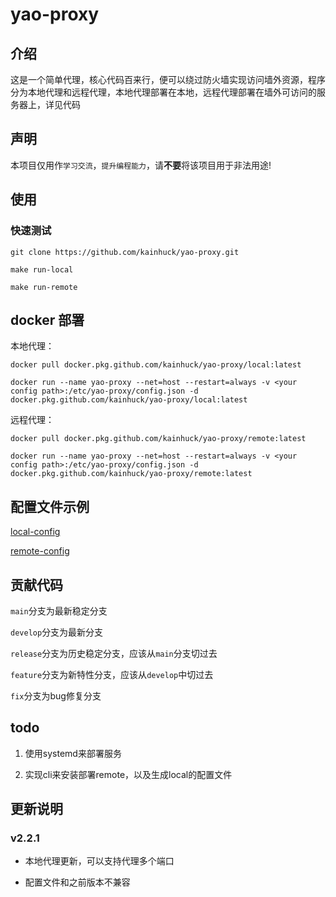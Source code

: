 # yao-proxy



## 介绍

这是一个简单代理，核心代码百来行，便可以绕过防火墙实现访问墙外资源，程序分为本地代理和远程代理，本地代理部署在本地，远程代理部署在墙外可访问的服务器上，详见代码

## 声明

本项目仅用作`学习交流`，`提升编程能力`，请**不要**将该项目用于非法用途!

## 使用

### 快速测试

```
git clone https://github.com/kainhuck/yao-proxy.git
```

```
make run-local
```

```
make run-remote
```

## docker 部署

本地代理：

```
docker pull docker.pkg.github.com/kainhuck/yao-proxy/local:latest

docker run --name yao-proxy --net=host --restart=always -v <your config path>:/etc/yao-proxy/config.json -d docker.pkg.github.com/kainhuck/yao-proxy/local:latest
```

远程代理：

```
docker pull docker.pkg.github.com/kainhuck/yao-proxy/remote:latest

docker run --name yao-proxy --net=host --restart=always -v <your config path>:/etc/yao-proxy/config.json -d docker.pkg.github.com/kainhuck/yao-proxy/remote:latest
```

## 配置文件示例

[local-config](cmd/local/res/config.json)

[remote-config](cmd/remote/res/config.json)

## 贡献代码

`main`分支为最新稳定分支

`develop`分支为最新分支

`release`分支为历史稳定分支，应该从`main`分支切过去

`feature`分支为新特性分支，应该从`develop`中切过去

`fix`分支为bug修复分支



## todo

1. 使用systemd来部署服务

2. 实现cli来安装部署remote，以及生成local的配置文件



## 更新说明

### v2.2.1

- 本地代理更新，可以支持代理多个端口

- 配置文件和之前版本不兼容
